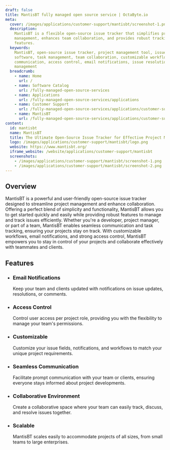 ```yaml
---
draft: false
title: MantisBT fully managed open source service | OctaByte.io
meta:
  cover: /images/applications/customer-support/mantisbt/screenshot-1.png
  description:
    MantisBT is a flexible open-source issue tracker that simplifies project
    management, enhances team collaboration, and provides robust tracking and reporting
    features.
  keywords:
    MantisBT, open-source issue tracker, project management tool, issue tracking
    software, task management, team collaboration, customizable workflows, project
    communication, access control, email notifications, issue resolution, agile project
    management
  breadcrumb:
    - name: Home
      url: /
    - name: Software Catalog
      url: /fully-managed-open-source-services
    - name: Applications
      url: /fully-managed-open-source-services/applications
    - name: Customer Support
      url: /fully-managed-open-source-services/applications/customer-support
    - name: MantisBT
      url: /fully-managed-open-source-services/applications/customer-support/mantisbt
content:
  id: mantisbt
  name: MantisBT
  title: The Ultimate Open-Source Issue Tracker for Effective Project Management
  logo: /images/applications/customer-support/mantisbt/logo.png
  website: https://www.mantisbt.org/
  iframe_website: /website/applications/customer-support/mantisbt
  screenshots:
    - /images/applications/customer-support/mantisbt/screenshot-1.png
    - /images/applications/customer-support/mantisbt/screenshot-2.png
---
```


## Overview

MantisBT is a powerful and user-friendly open-source issue tracker designed to streamline project management and enhance collaboration. Offering a perfect blend of simplicity and functionality, MantisBT allows you to get started quickly and easily while providing robust features to manage and track issues efficiently. Whether you're a developer, project manager, or part of a team, MantisBT enables seamless communication and task tracking, ensuring your projects stay on track. With customizable workflows, email notifications, and strong access control, MantisBT empowers you to stay in control of your projects and collaborate effectively with teammates and clients.

## Features

- ### Email Notifications

  Keep your team and clients updated with notifications on issue updates, resolutions, or comments.

- ### Access Control

  Control user access per project role, providing you with the flexibility to manage your team's permissions.

- ### Customizable

  Customize your issue fields, notifications, and workflows to match your unique project requirements.

- ### Seamless Communication

  Facilitate prompt communication with your team or clients, ensuring everyone stays informed about project developments.

- ### Collaborative Environment

  Create a collaborative space where your team can easily track, discuss, and resolve issues together.

- ### Scalable

  MantisBT scales easily to accommodate projects of all sizes, from small teams to large enterprises.
